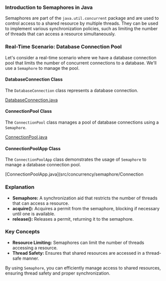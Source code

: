 ### Introduction to Semaphores in Java

Semaphores are part of the `java.util.concurrent` package and are used to control access to a shared resource by multiple threads. They can be used to implement various synchronization policies, such as limiting the number of threads that can access a resource simultaneously.

### Real-Time Scenario: Database Connection Pool

Let's consider a real-time scenario where we have a database connection pool that limits the number of concurrent connections to a database. We'll use a `Semaphore` to manage the pool.

#### DatabaseConnection Class

The `DatabaseConnection` class represents a database connection.

[DatabaseConnection.java](src/concurrency/semaphore/DatabaseConnection.java)



#### ConnectionPool Class

The `ConnectionPool` class manages a pool of database connections using a `Semaphore`.

[ConnectionPool.java](src/concurrency/semaphore/ConnectionPool.java)



#### ConnectionPoolApp Class

The `ConnectionPoolApp` class demonstrates the usage of `Semaphore` to manage a database connection pool.

[ConnectionPoolApp.java](src/concurrency/semaphore/Connection

### Explanation

- **Semaphore:** A synchronization aid that restricts the number of threads that can access a resource.
- **acquire():** Acquires a permit from the semaphore, blocking if necessary until one is available.
- **release():** Releases a permit, returning it to the semaphore.

### Key Concepts

- **Resource Limiting:** Semaphores can limit the number of threads accessing a resource.
- **Thread Safety:** Ensures that shared resources are accessed in a thread-safe manner.

By using `Semaphore`, you can efficiently manage access to shared resources, ensuring thread safety and proper synchronization.